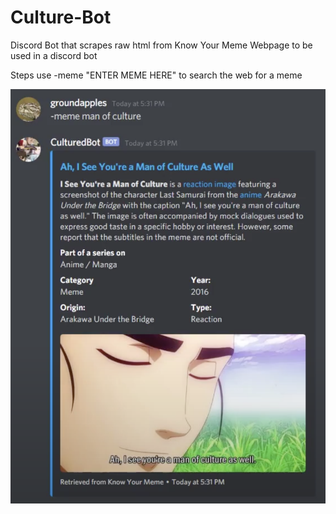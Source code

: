 # Culture-Bot
Discord Bot that scrapes raw html from Know Your Meme Webpage to be used in a discord bot

Steps
use -meme "ENTER MEME HERE" to search the web for a meme

![Click Here for an Example](/Example_Command.png?raw=true "Title")
